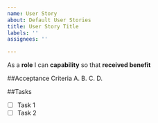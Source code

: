 ```yaml
---
name: User Story
about: Default User Stories
title: User Story Title
labels: ''
assignees: ''

---
```


As a **role** I can **capability** so that **received benefit**

##Acceptance Criteria
A.
B.
C.
D.

##Tasks
- [ ] Task 1
- [ ] Task 2
